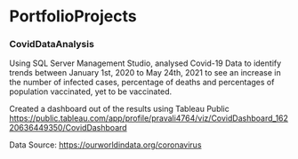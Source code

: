 # PortfolioProjects
### CovidDataAnalysis
Using SQL Server Management Studio, analysed Covid-19 Data to identify trends between January 1st, 2020 to May 24th, 2021 to see an increase in the number of infected cases, percentage of deaths and percentages of population vaccinated, yet to be vaccinated.

Created a dashboard out of the results using Tableau Public
https://public.tableau.com/app/profile/pravali4764/viz/CovidDashboard_16220636449350/CovidDashboard

Data Source: https://ourworldindata.org/coronavirus
